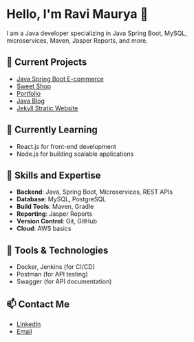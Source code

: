 # Hello, I'm Ravi Maurya 👋
I am a Java developer specializing in Java Spring Boot, MySQL, microservices, Maven, Jasper Reports, and more.

## 🔭 Current Projects
- [Java Spring Boot E-commerce](https://iamravimaurya.github.io/E-Commerce/)
- [Sweet Shop](https://iamravimaurya.github.io/brijwasi/)
- [Portfolio](https://iamravimaurya.github.io/portfolio/)
- [Java Blog](https://ravi-java-blog.netlify.app/)
- [Jekyll Stratic Website](https://www.bageshwardhammaharastrasevasamiti.com/)

## 🌱 Currently Learning
- React.js for front-end development
- Node.js for building scalable applications

## 💼 Skills and Expertise
- **Backend**: Java, Spring Boot, Microservices, REST APIs
- **Database**: MySQL, PostgreSQL
- **Build Tools**: Maven, Gradle
- **Reporting**: Jasper Reports
- **Version Control**: Git, GitHub
- **Cloud**: AWS basics

## 🚀 Tools & Technologies
- Docker, Jenkins (for CI/CD)
- Postman (for API testing)
- Swagger (for API documentation)

## 📫 Contact Me
- [LinkedIn](https://www.linkedin.com/in/ravi-maurya-33564a211/)
- [Email](mailto:contact.ravimaurya.com)

